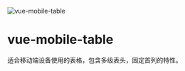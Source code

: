 ![vue-mobile-table](https://socialify.git.ci/OLIVERgZzy/vue-mobile-table/image?description=1&descriptionEditable=%E9%80%82%E5%90%88%E7%A7%BB%E5%8A%A8%E7%AB%AF%E8%AE%BE%E5%A4%87%E4%BD%BF%E7%94%A8%E7%9A%84%E8%A1%A8%E6%A0%BC%EF%BC%8C%E5%8C%85%E5%90%AB%E5%A4%9A%E7%BA%A7%E8%A1%A8%E5%A4%B4%EF%BC%8C%E5%9B%BA%E5%AE%9A%E9%A6%96%E5%88%97%E7%9A%84%E7%89%B9%E6%80%A7%E3%80%82&font=Inter&language=1&owner=1&pattern=Brick%20Wall&stargazers=1&theme=Light)

# vue-mobile-table

适合移动端设备使用的表格，包含多级表头，固定首列的特性。

